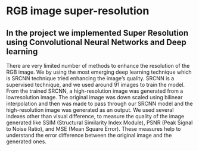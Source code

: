 # RGB image super-resolution
## In the project we implemented Super Resolution using Convolutional Neural Networks and Deep learning
There are very limited number of methods to enhance the resolution of the RGB image. We by using the most emerging deep learning technique which is SRCNN technique tried enhancing the image’s quality. SRCNN is a supervised technique, and we used around 91 images to train the model. From the trained SRCNN, a high-resolution image was generated from a lowresolution image. The original image was down scaled using bilinear interpolation and then was made to pass through our SRCNN model and the high-resolution image was generated as an output. We used several indexes other than visual difference, to measure the quality of the image generated like SSIM (Structural Similarity Index Module), PSNR (Peak Signal to Noise Ratio), and MSE (Mean Square Error). These measures help to understand the error difference between the original image and the generated ones.
